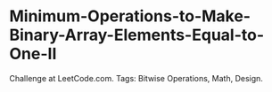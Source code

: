# Minimum-Operations-to-Make-Binary-Array-Elements-Equal-to-One-II
Challenge at LeetCode.com. Tags: Bitwise Operations, Math, Design.
